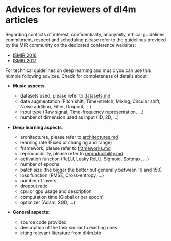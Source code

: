 # Advices for reviewers of dl4m articles

Regarding conflicts of interest, confidentiality, anonymity, ethical guidelines, commitment, respect and scheduling please refer to the guidelines provided by the MIR community on the dedicated conference websites:
- [ISMIR 2016](https://wp.nyu.edu/ismir2016/call-for-participation/guidelines-for-reviewers/)
- [ISMIR 2017](https://ismir2017.smcnus.org/guidelines-for-reviewers/)
   
For technical guidelines on deep learning and music you can use this humble following advices. 
Check for completeness of details about: 

- **Music aspects**
  - datasets used, please refer to [datasets.md](https://github.com/ybayle/awesome-deep-learning-music/blob/master/datasets.md)
  - data augmentation (Pitch shift, Time-stretch, Mixing, Circular shift, Noise addition, Filter, Dropout, ...)
  - input type (Raw signal, Time-frequency representation, ...)
  - number of dimension used as input (1D, 2D, ...) 

- **Deep learning aspects**:
  - architectures, please refer to [architectures.md](https://github.com/ybayle/awesome-deep-learning-music/blob/master/architectures.md)
  - learning rate (Fixed or changing and range)
  - framework, please refer to [frameworks.md](https://github.com/ybayle/awesome-deep-learning-music/blob/master/frameworks.md)
  - reproducibility, please refer to [reproducibility.md](https://github.com/ybayle/awesome-deep-learning-music/blob/master/reproducibility.md)
  - activation function (ReLU, Leaky ReLU, Sigmoid, Softmax, ...)
  - number of epochs
  - batch size (the bigger the better but generally between 16 and 150)
  - loss function (RMSE, Cross-entropy, ...)
  - number of layers
  - dropout ratio
  - cpu or gpu usage and description
  - computation time (Global or per epoch)
  - optimizer (Adam, SGD, ...)

- **General aspects**:
  - source code provided
  - description of the task similar to existing ones
  - citing relevant literature from [dl4m.bib](https://github.com/ybayle/awesome-deep-learning-music/blob/master/dl4m.bib)
